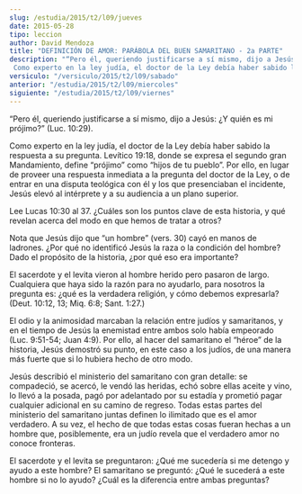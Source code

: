 ```yaml
---
slug: /estudia/2015/t2/l09/jueves
date: 2015-05-28
tipo: leccion
author: David Mendoza
title: "DEFINICIÓN DE AMOR: PARÁBOLA DEL BUEN SAMARITANO - 2a PARTE"
description: "“Pero él, queriendo justificarse a sí mismo, dijo a Jesús: ¿Y quién es mi prójimo?” (Luc. 10:29). Como experto en la ley judía, el doctor de la Ley debía haber sabido la respuesta a su pregunta. Levítico 19:18, donde se expresa el segundo gran Mandamiento, define “prójimo” como “hijos de tu pueblo”."
versiculo: "/versiculo/2015/t2/l09/sabado"
anterior: "/estudia/2015/t2/l09/miercoles"
siguiente: "/estudia/2015/t2/l09/viernes"
---
```


“Pero él, queriendo justificarse a sí mismo, dijo a Jesús: ¿Y quién es mi prójimo?” (Luc. 10:29).

Como experto en la ley judía, el doctor de la Ley debía haber sabido la respuesta a su pregunta. Levítico 19:18, donde se expresa el segundo gran Mandamiento, define “prójimo” como “hijos de tu pueblo”. Por ello, en lugar de proveer una respuesta inmediata a la pregunta del doctor de la Ley, o de entrar en una disputa teológica con él y los que presenciaban el incidente, Jesús elevó al intérprete y a su audiencia a un plano superior.

Lee Lucas 10:30 al 37. ¿Cuáles son los puntos clave de esta historia, y qué revelan acerca del modo en que hemos de tratar a otros?

Nota que Jesús dijo que “un hombre” (vers. 30) cayó en manos de ladrones. ¿Por qué no identificó Jesús la raza o la condición del hombre? Dado el propósito de la historia, ¿por qué eso era importante?

El sacerdote y el levita vieron al hombre herido pero pasaron de largo. Cualquiera que haya sido la razón para no ayudarlo, para nosotros la pregunta es: ¿qué es la verdadera religión, y cómo debemos expresarla? (Deut. 10:12, 13; Miq. 6:8; Sant. 1:27.)

El odio y la animosidad marcaban la relación entre judíos y samaritanos, y en el tiempo de Jesús la enemistad entre ambos solo había empeorado (Luc. 9:51-54; Juan 4:9). Por ello, al hacer del samaritano el “héroe” de la historia, Jesús demostró su punto, en este caso a los judíos, de una manera más fuerte que si lo hubiera hecho de otro modo.

Jesús describió el ministerio del samaritano con gran detalle: se compadeció, se acercó, le vendó las heridas, echó sobre ellas aceite y vino, lo llevó a la posada, pagó por adelantado por su estadía y prometió pagar cualquier adicional en su camino de regreso. Todas estas partes del ministerio del samaritano juntas definen lo ilimitado que es el amor verdadero. A su vez, el hecho de que todas estas cosas fueran hechas a un hombre que, posiblemente, era un judío revela que el verdadero amor no conoce fronteras.

El sacerdote y el levita se preguntaron: ¿Qué me sucedería si me detengo y ayudo a este hombre? El samaritano se preguntó: ¿Qué le sucederá a este hombre si no lo ayudo? ¿Cuál es la diferencia entre ambas preguntas?
